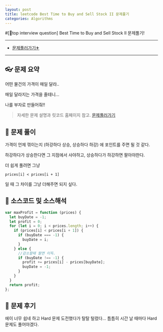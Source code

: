 ```yaml
---
layout: post
title: leetcode Best Time to Buy and Sell Stock II 문제풀기
categories: Algorithms
---
```


#[📣top interview question] Best Time to Buy and Sell Stock II 문제풀기!

---

- [문제풀러가기✈](https://leetcode.com/explore/interview/card/top-interview-questions-easy/92/array/564/)

---

## 👓 문제 요약

어떤 물건의 가격이 매일 달라..

매일 달라지는 가격을 줄테니...

나를 부자로 만들어줘!!

> 자세한 문제 설명과 릿코드 홈페이지 참고. [문제풀러가기](https://leetcode.com/explore/interview/card/top-interview-questions-easy/92/array/564/)

## 🔑 문제 풀이

가격이 언제 꺾이는지 (하강하다 상승, 상승하다 하강) 에 포인트를 주면 될 것 같다.

하강하다가 상승한다면 그 지점에서 사야하고, 상승하다가 하강하면 팔아야한다.

더 쉽게 풀려면 그냥

    prices[i] < prices[i + 1]

일 때 그 차이를 그냥 더해주면 되지 싶다.

## 🥽 소스코드 및 소스해석

```javascript
var maxProfit = function (prices) {
  let buyDate = -1;
  let profit = 0;
  for (let i = 0; i < prices.length; i++) {
    if (prices[i] < prices[i + 1]) {
      if (buyDate === -1) {
        buyDate = i;
      }
    } else {
      //감소할때 팔면 이득.
      if (buyDate !== -1) {
        profit += prices[i] - prices[buyDate];
        buyDate = -1;
      }
    }
  }
  return profit;
};
```

## 🔨 문제 후기

에이 너무 쉽네 하고 Hard 문제 도전했다가 탈탈 털렸다...
틈틈히 시간 날 때마다 Hard 문제도 풀어야겠다.
